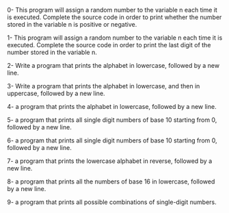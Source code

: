 0- This program will assign a random number to the variable n each time it is executed. Complete the source code in order to print whether the number stored in the variable n is positive or negative.

1- This program will assign a random number to the variable n each time it is executed. Complete the source code in order to print the last digit of the number stored in the variable n.

2- Write a program that prints the alphabet in lowercase, followed by a new line.

3- Write a program that prints the alphabet in lowercase, and then in uppercase, followed by a new line.

4-  a program that prints the alphabet in lowercase, followed by a new line.

5- a program that prints all single digit numbers of base 10 starting from 0, followed by a new line.

6- a program that prints all single digit numbers of base 10 starting from 0, followed by a new line.

7- a program that prints the lowercase alphabet in reverse, followed by a new line.

8- a program that prints all the numbers of base 16 in lowercase, followed by a new line.

9- a program that prints all possible combinations of single-digit numbers.
